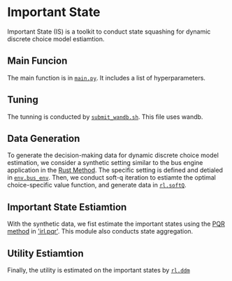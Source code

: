 # Important State

Important State (IS) is a toolkit to conduct state squashing for dynamic discrete choice model estiamtion. 

## Main Funcion

The main function is in [`main.py`](https://github.com/gengsinong/closeState/blob/master/rl/ddm.py). It includes a list of hyperparameters.

## Tuning

The tunning is conducted by [`submit_wandb.sh`](https://github.com/gengsinong/closeState/blob/master/submit_wandb.sh). 
This file uses wandb. 


## Data Generation

To generate the decision-making data for dynamic discrete choice model estimation, we consider a synthetic setting similar to the bus engine application in the [Rust Method](https://www.google.com/search?q=rust+bus+engine&rlz=1C1CHBF_zh-TWUS812US812&oq=rust+bus+engine&aqs=chrome..69i57j0i22i30.2014j0j7&sourceid=chrome&ie=UTF-8). 
The specific setting is defined and detialed in [`env.bus_env`](https://github.com/gengsinong/closeState/blob/master/env/bus_env.py). 
Then, we conduct soft-q iteration to estiamte the optimal choice-specific value function, and generate data in [`rl.softQ`](https://github.com/gengsinong/closeState/blob/master/rl/softQ.py). 

## Important State Estiamtion

With the synthetic data, we fist estimate the important states using the [PQR method](https://arxiv.org/abs/2007.07443) in ['irl.pqr'](https://github.com/gengsinong/closeState/blob/master/irl/pqr.py). 
This module also conducts state aggregation. 

## Utility Estiamtion
Finally, the utility is estimated on the important states by [`rl.ddm`](https://github.com/gengsinong/closeState/blob/master/rl/ddm.py)